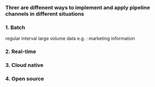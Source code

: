 ### Threr are diffenent ways to implement and apply pipeline channels in different situations

### 1. Batch
regular interval large volume data
e.g. : marketing information

### 2. Real-time

### 3. Cloud native
### 4. Open source
